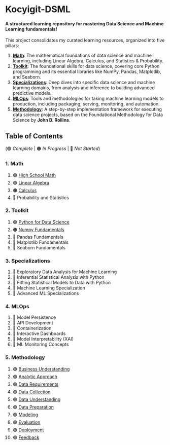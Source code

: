 # Kocyigit-DSML

#### A structured learning repository for mastering Data Science and Machine Learning fundamentals\!

This project consolidates my curated learning resources, organized into five pillars:

1. **[Math](./01_math/)**: The mathematical foundations of data science and machine learning, including Linear Algebra, Calculus, and Statistics & Probability.
2. **[Toolkit](./02_toolkit/)**: The foundational skills for data science, covering core Python programming and its essential libraries like NumPy, Pandas, Matplotlib, and Seaborn.
3. **[Specializations](./03_specializations/)**: Deep dives into specific data science and machine learning domains, from analysis and inference to building advanced predictive models.
4. **[MLOps](./04_mlops/)**: Tools and methodologies for taking machine learning models to production, including packaging, serving, monitoring, and automation.
5. **[Methodology](./05_methodology/)**: A step-by-step implementation framework for executing data science projects, based on the Foundational Methodology for Data Science by **John B. Rollins**.


## Table of Contents
(🟢 _Complete_ | 🟠 _In Progress_ | 🔴 _Not Started_)

### 1. Math
1. 🟢 [High School Math](./01_math/01_high_school_math/) 
2. 🟢 [Linear Algebra](./01_math/02_linear_algebra_for_ml_and_ds/)
2. 🟠 [Calculus](./01_math/03_calculus_for_ml_and_ds/)
3. 🔴 Probability and Statistics

### 2. Toolkit  
1. 🟢 [Python for Data Science](./02_toolkit/01_python_for_data_science/)
2. 🟠 [Numpy Fundamentals](./02_toolkit/02_numpy_fundamentals/)
3. 🔴 Pandas Fundamentals
4. 🔴 Matplotlib Fundamentals
5. 🔴 Seaborn Fundamentals

### 3. Specializations
1.  🔴 Exploratory Data Analysis for Machine Learning
2.  🔴 Inferential Statistical Analysis with Python
3.  🔴 Fitting Statistical Models to Data with Python
4.  🔴 Machine Learning Specialization
5.  🔴 Advanced ML Specializations

### 4. MLOps 
1.  🔴 Model Persistence
2.  🔴 API Development
3.  🔴 Containerization
4.  🔴 Interactive Dashboards
5.  🔴 Model Interpretability (XAI)
6.  🔴 ML Monitoring Concepts


### 5. Methodology
1. 🟢 [Business Understanding](./05_methodology/01_business_understanding.md)
2. 🟢 [Analytic Approach](./05_methodology/02_analytic_approach.md)
3. 🟢 [Data Requirements](./05_methodology/03_data_requirements.md)
4. 🟢 [Data Collection](./05_methodology/04_data_collection.md)
5. 🟢 [Data Understanding](./05_methodology/05_data_understanding.md)
6. 🟢 [Data Preparation](./05_methodology/06_data_preparation.md)
7. 🟢 [Modeling](./05_methodology/07_modeling.md)
8. 🟢 [Evaluation](./05_methodology/08_evaluation.md)
9. 🟢 [Deployment](./05_methodology/09_deployment.md)
10. 🟢 [Feedback](./05_methodology/10_feedback.md)
